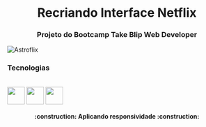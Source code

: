<h1 align="center">Recriando Interface Netflix</h1> 
  
   <h3 align="center">Projeto do Bootcamp Take Blip Web Developer</h3>

![Astroflix](https://user-images.githubusercontent.com/89087399/158921709-ef1064d9-445a-446a-9cc6-40e3f69ec498.gif)


### Tecnologias

<div style="display: inline_block"><br>
    <img align="center" alt="" height="40" width="40" src="https://cdn-icons-png.flaticon.com/512/5968/5968267.png">
    <img align="center" alt="" height="40" width="40" src="https://cdn-icons-png.flaticon.com/512/5968/5968242.png">
    <img align="center" alt="" height="40" width="40" src="https://cdn-icons-png.flaticon.com/512/1199/1199124.png">
</div>


<h4 align="center"> 
    :construction: Aplicando responsividade :construction:
</h4>

